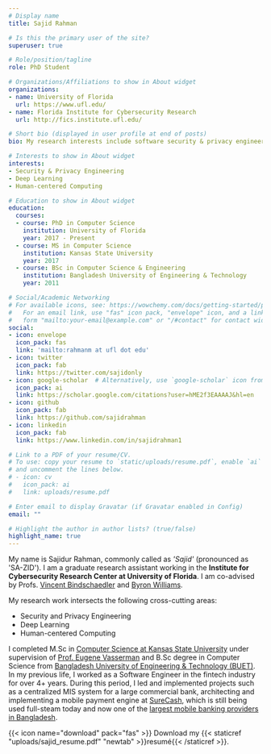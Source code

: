 ```yaml
---
# Display name
title: Sajid Rahman

# Is this the primary user of the site?
superuser: true

# Role/position/tagline
role: PhD Student

# Organizations/Affiliations to show in About widget
organizations:
- name: University of Florida
  url: https://www.ufl.edu/
- name: Florida Institute for Cybersecurity Research
  url: http://fics.institute.ufl.edu/

# Short bio (displayed in user profile at end of posts)
bio: My research interests include software security & privacy engineering, deep learning, and human-centered computing.

# Interests to show in About widget
interests:
- Security & Privacy Engineering
- Deep Learning
- Human-centered Computing

# Education to show in About widget
education:
  courses:
  - course: PhD in Computer Science
    institution: University of Florida
    year: 2017 - Present
  - course: MS in Computer Science
    institution: Kansas State University
    year: 2017
  - course: BSc in Computer Science & Engineering
    institution: Bangladesh University of Engineering & Technology
    year: 2011

# Social/Academic Networking
# For available icons, see: https://wowchemy.com/docs/getting-started/page-builder/#icons
#   For an email link, use "fas" icon pack, "envelope" icon, and a link in the
#   form "mailto:your-email@example.com" or "/#contact" for contact widget.
social:
- icon: envelope
  icon_pack: fas
  link: 'mailto:rahmanm at ufl dot edu'
- icon: twitter
  icon_pack: fab
  link: https://twitter.com/sajidonly
- icon: google-scholar  # Alternatively, use `google-scholar` icon from `ai` icon pack
  icon_pack: ai
  link: https://scholar.google.com/citations?user=hME2f3EAAAAJ&hl=en
- icon: github
  icon_pack: fab
  link: https://github.com/sajidrahman
- icon: linkedin
  icon_pack: fab
  link: https://www.linkedin.com/in/sajidrahman1

# Link to a PDF of your resume/CV.
# To use: copy your resume to `static/uploads/resume.pdf`, enable `ai` icons in `params.toml`,
# and uncomment the lines below.
# - icon: cv
#   icon_pack: ai
#   link: uploads/resume.pdf

# Enter email to display Gravatar (if Gravatar enabled in Config)
email: ""

# Highlight the author in author lists? (true/false)
highlight_name: true
---
```


My name is Sajidur Rahman, commonly called as *'Sajid'* (pronounced as 'SA-ZID'). I am a graduate research assistant working in the **Institute for Cybersecurity Research Center at University of Florida**. I am co-advised by Profs. [Vincent Bindschaedler](https://www.cise.ufl.edu/bindschaedler-vincent/) and [Byron Williams](https://www.cise.ufl.edu/williams-byron/). 

My research work intersects the following cross-cutting areas:

- Security and Privacy Engineering
- Deep Learning
- Human-centered Computing

I completed M.Sc in  [Computer Science at Kansas State University](https://www.cs.ksu.edu/) under supervision of [Prof. Eugene Vasserman](https://people.cs.ksu.edu/~eyv/) and B.Sc degree in Computer Science from [Bangladesh University of Engineering & Technology (BUET)](http://www.buet.ac.bd/). In my previous life, I worked as a Software Engineer in the fintech industry for over 4+ years. During this period, I led and implemented projects such as a centralized MIS system for a large commercial bank, architecting and implementing a mobile payment engine at [SureCash](https://www.surecash.net/), which is still being used full-steam today and now one of the [largest mobile banking providers in Bangladesh](https://academy.smu.edu.sg/insights/surecash-promoting-financial-inclusion-bangladesh-3606).

{{< icon name="download" pack="fas" >}} Download my {{< staticref "uploads/sajid_resume.pdf" "newtab" >}}resumé{{< /staticref >}}.
